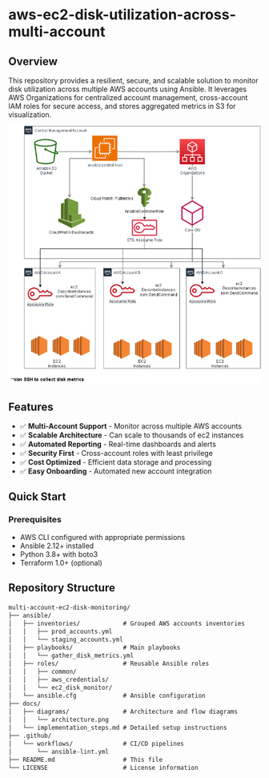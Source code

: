 # aws-ec2-disk-utilization-across-multi-account




## Overview

This repository provides a resilient, secure, and scalable solution to monitor disk utilization across multiple AWS accounts using Ansible. It leverages AWS Organizations for centralized account management, cross-account IAM roles for secure access, and stores aggregated metrics in S3 for visualization.

![docs\diagrams\cross-account-ec2-monitoring.drawio.png](docs\diagrams\cross-account-ec2-monitoring.drawio.png)

## Features

- ✅ **Multi-Account Support** - Monitor across multiple AWS accounts
- ✅ **Scalable Architecture** - Can scale to thousands of ec2 instances
- ✅ **Automated Reporting** - Real-time dashboards and alerts
- ✅ **Security First** - Cross-account roles with least privilege
- ✅ **Cost Optimized** - Efficient data storage and processing
- ✅ **Easy Onboarding** - Automated new account integration

## Quick Start

### Prerequisites
- AWS CLI configured with appropriate permissions
- Ansible 2.12+ installed
- Python 3.8+ with boto3
- Terraform 1.0+ (optional)

## Repository Structure

```plaintext
multi-account-ec2-disk-monitoring/
├── ansible/
│   ├── inventories/            # Grouped AWS accounts inventories
│   │   ├── prod_accounts.yml
│   │   └── staging_accounts.yml
│   ├── playbooks/              # Main playbooks
│   │   └── gather_disk_metrics.yml
│   ├── roles/                  # Reusable Ansible roles
│   │   ├── common/
│   │   ├── aws_credentials/
│   │   └── ec2_disk_monitor/
│   └── ansible.cfg             # Ansible configuration
├── docs/
│   ├── diagrams/               # Architecture and flow diagrams
│   │   └── architecture.png
│   └── implementation_steps.md # Detailed setup instructions
├── .github/
│   └── workflows/              # CI/CD pipelines
│       └── ansible-lint.yml
├── README.md                   # This file
└── LICENSE                     # License information
```
